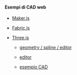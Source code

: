#### Esempi di CAD web

- <a href="https://maker.js.org/" target="_blank">Maker.js</a>

- <a href="http://fabricjs.com/" target="_blank">Fabric.js</a>

- <a href="https://threejs.org/" target="_blank">Three.js</a>

    - <a href="https://threejs.org/examples/?q=spline#webgl_geometry_spline_editor"  target="_blank">geometry / spline / editor</a>

    - <a href="https://threejs.org/editor/"  target="_blank">editor</a>

    - <a href="https://www.youtube.com/watch?v=e21tqZebl60"  target="_blank">esempio CAD</a>


<aside class="notes">
</aside>
